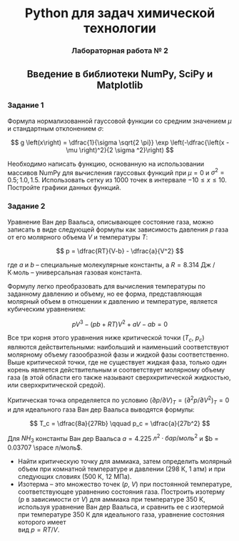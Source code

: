 <h1 style="text-align: center; border-bottom: 1px">Python для задач химической технологии</h1>


<h3 style="text-align: center"> Лабораторная работа № 2 </h3>

<h2 style='text-align: center; border-bottom: 1px'> Введение в библиотеки NumPy, SciPy и Matplotlib


### Задание 1


Формула нормализованной гауссовой функции со средним значением $\mu$ и стандартным отклонением $\sigma$:

$$
    g \left(x\right) = \dfrac{1}{\sigma \sqrt{2 \pi}} \exp \left(-\dfrac{\left(x - \mu \right)^2}{2 \sigma ^2}\right)
$$

Необходимо написать функцию, основанную на использовании массивов NumPy для вычисления гауссовых функций при $\mu = 0$ и $\sigma ^2 = 0.5; 1.0, 1.5$. Использовать сетку из $1000$ точек в интервале $−10 \leqslant x \leqslant 10$. Постройте графики данных функций.

### Задание 2

Уравнение Ван дер Ваальса, описывающее состояние газа, можно записать в виде следующей формулы как зависимость давления $p$ газа от его молярного объема $V$ и температуры $T$:

$$
    p = \dfrac{RT}{V-b} - \dfrac{a}{V^2}
$$

где $a$ и $b$ – специальные молекулярные константы, а $R = 8.314$ Дж / К∙моль – универсальная газовая константа. 

Формулу легко преобразовать для вычисления температуры по заданному давлению и объему, но ее форма, представляющая молярный объем в  отношении к  давлению и температуре, является кубическим уравнением:

$$
    pV^3 - \left(pb + RT\right)V^2 + aV - ab = 0
$$

Все три корня этого уравнения ниже критической точки ($T_c$, $p_c$) являются действительными: наибольший и наименьший соответствуют молярному объему
газообразной фазы и жидкой фазы соответственно. Выше критической точки,
где не существует жидкая фаза, только один корень является действительным
и  соответствует молярному объему газа (в этой области его также называют
сверхкритической жидкостью, или сверхкритической средой). 

Критическая точка определяется по условию $\left(\partial p/\partial V\right)_T = \left(\partial ^2 p/\partial V^2\right)_T = 0$ и для идеального газа Ван дер Ваальса выводятся формулы:

$$
    T_c = \dfrac{8a}{27Rb} \qquad p_c = \dfrac{a}{27b^2}
$$

Для $NH_3$ константы Ван дер Ваальса $a  = 4.225$ $л^2 \cdot бар/моль^2$ и $b = 0.03707 \space л/моль$.

- Найти критическую точку для аммиака, затем определить молярный объем при комнатной температуре и давлении ($298$ К, $1$ атм) и при следующих словиях ($500$ К, $12$ МПа).
- Изотерма – это множество точек ($p$, $V$) при постоянной температуре, соответствующее уравнению состояния газа. Построить изотерму ($p$ в зависимости от $V$) для аммиака при температуре $350$ К, используя уравнение Ван дер Ваальса, и сравнить ее с изотермой при температуре $350$ К для идеального газа, уравнение состояния которого имеет <br> вид $p = RT/V$.